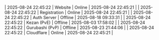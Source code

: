 | 2025-08-24 22:45:22 | Website | Online | 2025-08-24 22:45:21 |
| 2025-08-24 22:45:22 | Registration | Online | 2025-08-24 22:45:21 |
| 2025-08-24 22:45:22 | Auth Server | Offline | 2025-08-18 09:33:31 |
| 2025-08-24 22:45:22 | Kezan (PvE) | Offline | 2025-08-03 17:58:02 |
| 2025-08-24 22:45:22 | Gurubashi (PvP) | Offline | 2025-08-23 21:44:06 |
| 2025-08-24 22:45:22 | Cloudflare | Online | 2025-08-24 22:45:21 |
